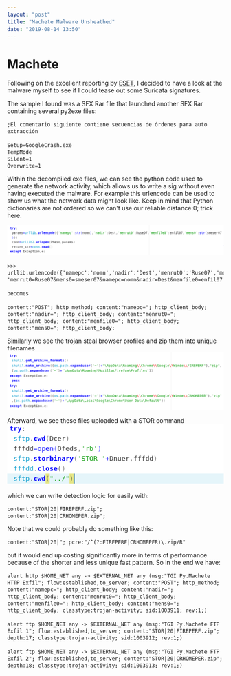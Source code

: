 ```yaml
---
layout: "post"
title: "Machete Malware Unsheathed"
date: "2019-08-14 13:50"
---
```


# Machete
Following on the excellent reporting by [ESET](https://www.welivesecurity.com/2019/08/05/sharpening-machete-cyberespionage/), I decided to have a look at the malware myself to see if I could tease out some Suricata signatures.

The sample I found was a SFX Rar file that launched another SFX Rar containing several py2exe files:
```
;El comentario siguiente contiene secuencias de órdenes para auto extracción  

Setup=GoogleCrash.exe
TempMode
Silent=1
Overwrite=1
```

Within the decompiled exe files, we can see the python code used to generate the network activity, which allows us to write a sig without even having executed the malware. For example this urlencode can be used to show us what the network data might look like. Keep in mind that Python dictionaries are not ordered so we can't use our reliable distance:0; trick here. 

![screenshot](/assets/img/machete1.png)

```
>>> urllib.urlencode({'namepc':'nomn','nadir':'Dest','menrut0':'Ruse07','menfile0':'enfil07','mens0':'smeser07'})
'menrut0=Ruse07&mens0=smeser07&namepc=nomn&nadir=Dest&menfile0=enfil07'

becomes

content:"POST"; http_method; content:"namepc="; http_client_body; content:"nadir="; http_client_body; content:"menrut0="; http_client_body; content:"menfile0="; http_client_body; content:"mens0="; http_client_body; 
```



Similarly we see the trojan steal browser profiles and zip them into unique filenames ![screenshot](/assets/img/machete2.png)

Afterward, we see these files uploaded with a STOR command ![screenshot](/assets/img/machete3.png)

which we can write detection logic for easily with:
```
content:"STOR|20|FIREPERF.zip";
content:"STOR|20|CRHOMEPER.zip"; 
```
Note that we could probably do something like this:
```
content:"STOR|20|"; pcre:"/^(?:FIREPERF|CRHOMEPER)\.zip/R"
```
but it would end up costing significantly more in terms of performance because of the shorter and less unique fast pattern. So in the end we have:
```
alert http $HOME_NET any -> $EXTERNAL_NET any (msg:"TGI Py.Machete HTTP Exfil"; flow:established,to_server; content:"POST"; http_method; content:"namepc="; http_client_body; content:"nadir="; http_client_body; content:"menrut0="; http_client_body; content:"menfile0="; http_client_body; content:"mens0="; http_client_body; classtype:trojan-activity; sid:1003911; rev:1;)

alert ftp $HOME_NET any -> $EXTERNAL_NET any (msg:"TGI Py.Machete FTP Exfil 1"; flow:established,to_server; content:"STOR|20|FIREPERF.zip"; depth:17; classtype:trojan-activity; sid:1003912; rev:1;)

alert ftp $HOME_NET any -> $EXTERNAL_NET any (msg:"TGI Py.Machete FTP Exfil 2"; flow:established,to_server; content:"STOR|20|CRHOMEPER.zip"; depth:18; classtype:trojan-activity; sid:1003913; rev:1;)
```












